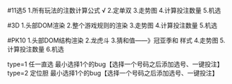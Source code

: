 

#11选5
1.所有玩法的注数计算公式 √
2.定单双
3.走势图
4.计算投注数量
5.机选


#3D
1.头部DOM渲染
2.整个游戏规则的渲染
3.走势图
4.计算投注数量
5.机选


#PK10
1.头部DOM结构渲染
2.龙虎斗
3.猜和值——》冠亚季和 样式
4.走势图
5.计算投注数量
6.机选



type=1   任一直选 最小选择1个的bug【选择一个号码之后添加选号、一键投注】
type=2   定位胆 最小选择1个的bug【选择一个号码之后添加选号、一键投注】




